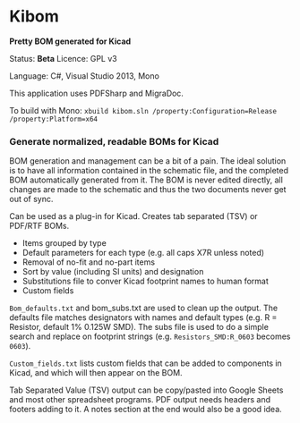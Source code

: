 # Kibom
**Pretty BOM generated for Kicad**

Status: **Beta**
Licence: GPL v3

Language: C#, Visual Studio 2013, Mono

This application uses PDFSharp and MigraDoc.

To build with Mono: `xbuild kibom.sln /property:Configuration=Release /property:Platform=x64`


### Generate normalized, readable BOMs for Kicad ###

BOM generation and management can be a bit of a pain. The ideal solution is to have all information contained in the schematic file, and the completed BOM automatically generated from it. The BOM is never edited directly, all changes are made to the schematic and thus the two documents never get out of sync.


Can be used as a plug-in for Kicad. Creates tab separated (TSV) or PDF/RTF BOMs.

- Items grouped by type
- Default parameters for each type (e.g. all caps X7R unless noted)
- Removal of no-fit and no-part items
- Sort by value (including SI units) and designation
- Substitutions file to conver Kicad footprint names to human format
- Custom fields


`Bom_defaults.txt` and bom_subs.txt are used to clean up the output. The defaults file matches designators with names and default types (e.g. R = Resistor, default 1% 0.125W SMD). The subs file is used to do a simple search and replace on footprint strings (e.g. `Resistors_SMD:R_0603` becomes `0603`).

`Custom_fields.txt` lists custom fields that can be added to components in Kicad, and which will then appear on the BOM.

Tab Separated Value (TSV) output can be copy/pasted into Google Sheets and most other spreadsheet programs. PDF output needs headers and footers adding to it. A notes section at the end would also be a good idea.
